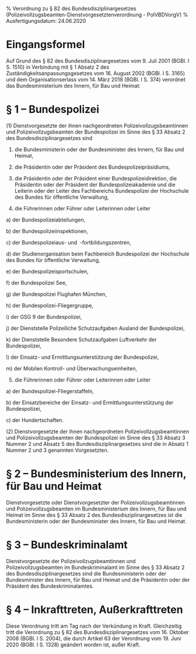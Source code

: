 % Verordnung zu § 82 des Bundesdisziplinargesetzes  (Polizeivollzugsbeamten-Dienstvorgesetztenverordnung - PolVBDVorgV)
% Ausfertigungsdatum: 24.06.2020
 
# Eingangsformel

Auf Grund des § 82 des Bundesdisziplinargesetzes vom 9. Juli 2001 (BGBl. I S. 1510) in Verbindung mit § 1 Absatz 2 des Zuständigkeitsanpassungsgesetzes vom 16. August 2002 (BGBl. I S. 3165) und dem Organisationserlass vom 14. März 2018 (BGBl. I S. 374) verordnet das Bundesministerium des Innern, für Bau und Heimat:

# § 1 – Bundespolizei

(1) Dienstvorgesetzte der ihnen nachgeordneten Polizeivollzugsbeamtinnen und Polizeivollzugsbeamten der Bundespolizei im Sinne des § 33 Absatz 2 des Bundesdisziplinargesetzes sind

1. die Bundesministerin oder der Bundesminister des Innern, für Bau und Heimat,

2. die Präsidentin oder der Präsident des Bundespolizeipräsidiums,

3. die Präsidentin oder der Präsident einer Bundespolizeidirektion, die Präsidentin oder der Präsident der Bundespolizeiakademie und die Leiterin oder der Leiter des Fachbereichs Bundespolizei der Hochschule des Bundes für öffentliche Verwaltung,

4. die Führerinnen oder Führer oder Leiterinnen oder Leiter

a) der Bundespolizeiabteilungen,

b) der Bundespolizeiinspektionen,

c) der Bundespolizeiaus- und  -fortbildungszentren,

d) der Studienorganisation beim Fachbereich Bundespolizei der Hochschule des Bundes für öffentliche Verwaltung,

e) der Bundespolizeisportschulen,

f) der Bundespolizei See,

g) der Bundespolizei Flughafen München,

h) der Bundespolizei-Fliegergruppe,

i) der GSG 9 der Bundespolizei,

j) der Dienststelle Polizeiliche Schutzaufgaben Ausland der Bundespolizei,

k) der Dienststelle Besondere Schutzaufgaben Luftverkehr der Bundespolizei,

l) der Einsatz- und Ermittlungsunterstützung der Bundespolizei,

m) der Mobilen Kontroll- und Überwachungseinheiten,

5. die Führerinnen oder Führer oder Leiterinnen oder Leiter

a) der Bundespolizei-Fliegerstaffeln,

b) der Einsatzbereiche der Einsatz- und Ermittlungsunterstützung der Bundespolizei,

c) der Hundertschaften.

(2) Dienstvorgesetzte der ihnen nachgeordneten Polizeivollzugsbeamtinnen und Polizeivollzugsbeamten der Bundespolizei im Sinne des § 33 Absatz 3 Nummer 2 und Absatz 5 des Bundesdisziplinargesetzes sind die in Absatz 1 Nummer 2 und 3 genannten Vorgesetzten.

# § 2 – Bundesministerium des Innern, für Bau und Heimat

Dienstvorgesetzte oder Dienstvorgesetzter der Polizeivollzugsbeamtinnen und Polizeivollzugsbeamten im Bundesministerium des Innern, für Bau und Heimat im Sinne des § 33 Absatz 2 des Bundesdisziplinargesetzes ist die Bundesministerin oder der Bundesminister des Innern, für Bau und Heimat.

# § 3 – Bundeskriminalamt

Dienstvorgesetzte der Polizeivollzugsbeamtinnen und Polizeivollzugsbeamten im Bundeskriminalamt im Sinne des § 33 Absatz 2 des Bundesdisziplinargesetzes sind die Bundesministerin oder der Bundesminister des Innern, für Bau und Heimat und die Präsidentin oder der Präsident des Bundeskriminalamtes.

# § 4 – Inkrafttreten, Außerkrafttreten

Diese Verordnung tritt am Tag nach der Verkündung in Kraft. Gleichzeitig tritt die Verordnung zu § 82 des Bundesdisziplinargesetzes vom 16. Oktober 2008 (BGBl. I S. 2004), die durch Artikel 63 der Verordnung vom 19. Juni 2020 (BGBl. I S. 1328) geändert worden ist, außer Kraft.

